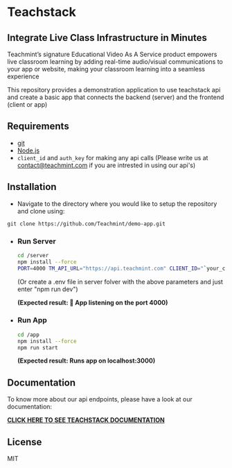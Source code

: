 # Teachstack

## Integrate Live Class Infrastructure in Minutes

Teachmint’s signature Educational Video As A Service product empowers live classroom learning by adding real-time audio/visual communications to your app or website, making your classroom learning into a seamless experience

This repository provides a demonstration application to use teachstack api and create a basic app that connects the backend (server) and the frontend (client or app)

## Requirements

- [git](https://git-scm.com/)
- [Node.js](https://nodejs.org/)
- `client_id` and `auth_key` for making any api calls (Please write us at contact@teachmint.com if you are intrested in using our api's)

## Installation

- Navigate to the directory where you would like to setup the repository and clone using:
```http
git clone https://github.com/Teachmint/demo-app.git
```
- ### Run Server
    ```sh
    cd /server
    npm install --force
    PORT=4000 TM_API_URL="https://api.teachmint.com" CLIENT_ID="`your_client_id`"" AUTH_KEY="`your_auth_key`" npm run dev
    ```
    (Or create a .env file in server folver with the above parameters and just enter "npm run dev")

    **(Expected result: 🚀 App listening on the port 4000)**
    
- ### Run App
    ```sh
    cd /app
    npm install --force
    npm run start
    ```
    **(Expected result: Runs app on localhost:3000)**
    
## Documentation

To know more about our api endpoints, please have a look at our documentation:

**[CLICK HERE TO SEE TEACHSTACK DOCUMENTATION](https://docs.teachmint.com/)**

## License

MIT

